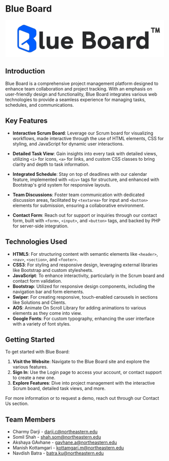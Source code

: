 # Blue Board
![Project Image](assets/img/logo-fullwidth.png)
## Introduction

Blue Board is a comprehensive project management platform designed to enhance team collaboration and project tracking. With an emphasis on user-friendly design and functionality, Blue Board integrates various web technologies to provide a seamless experience for managing tasks, schedules, and communications.

## Key Features

- **Interactive Scrum Board**: Leverage our Scrum board for visualizing workflows, made interactive through the use of HTML elements, CSS for styling, and JavaScript for dynamic user interactions.

- **Detailed Task View**: Gain insights into every task with detailed views, utilizing `<i>` for icons, `<a>` for links, and custom CSS classes to bring clarity and depth to task information.

- **Integrated Schedule**: Stay on top of deadlines with our calendar feature, implemented with `<div>` tags for structure, and enhanced with Bootstrap's grid system for responsive layouts.

- **Team Discussions**: Foster team communication with dedicated discussion areas, facilitated by `<textarea>` for input and `<button>` elements for submission, ensuring a collaborative environment.

- **Contact Form**: Reach out for support or inquiries through our contact form, built with `<form>`, `<input>`, and `<button>` tags, and backed by PHP for server-side integration.

## Technologies Used

- **HTML5**: For structuring content with semantic elements like `<header>`, `<nav>`, `<section>`, and `<footer>`.
- **CSS3**: For styling and responsive design, leveraging external libraries like Bootstrap and custom stylesheets.
- **JavaScript**: To enhance interactivity, particularly in the Scrum board and contact form validation.
- **Bootstrap**: Utilized for responsive design components, including the navigation bar and form elements.
- **Swiper**: For creating responsive, touch-enabled carousels in sections like Solutions and Clients.
- **AOS**: Animate On Scroll Library for adding animations to various elements as they come into view.
- **Google Fonts**: For custom typography, enhancing the user interface with a variety of font styles.

## Getting Started

To get started with Blue Board:

1. **Visit the Website**: Navigate to the Blue Board site and explore the various features.
2. **Sign In**: Use the Login page to access your account, or contact support to create a new one.
3. **Explore Features**: Dive into project management with the interactive Scrum board, detailed task views, and more.

For more information or to request a demo, reach out through our Contact Us section.

## Team Members

- Charmy Darji - darji.c@northeastern.edu
- Somil Shah - shah.som@northeastern.edu
- Akshaya GAvhane - gavhane.a@northeastern.edu
- Manish Kottamgari - kottamgari.m@northeastern.edu
- Navdish Batra - batra.ku@northeastern.edu
